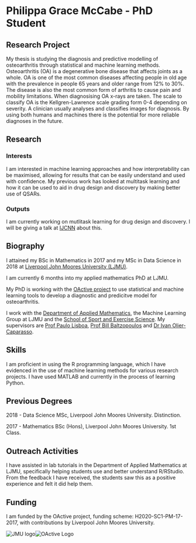 # Philippa Grace McCabe - PhD Student

## Research Project
My thesis is studying the diagnosis and predictive modelling of osteoarthritis through statistical and machine learning methods. 
Osteoarthritis (OA) is a degenerative bone disease that affects joints as a whole. OA is one of the most common diseases affecting people in old age with the prevalence in people 65 years and older range from 12% to 30%. The disease is also the most common form of arthritis to cause pain and mobility limitations. 
When diagnosising OA x-rays are taken. The scale to classify OA is the Kellgren-Lawrence scale grading form 0-4 depending on severity. A clinician usually analyses and classifies images for diagnosis. By using both humans and machines there is the potential for more reliable diagnoses in the future. 

## Research 
### Interests
I am interested in machine learning approaches and how interpretability can be maximised, allowing for results that can be easily understand and used with confidence. My previous work has looked at multitask learning and how it can be used to aid in drug design and discovery by making better use of QSARs. 

### Outputs
I am currently working on mutlitask learning for drug design and discovery. I will be giving a talk at [IJCNN](https://www.ijcnn.org/) about this.

## Biography
I attained my BSc in Mathematics in 2017 and my MSc in Data Science in 2018 at [Liverpool John Moores University (LJMU)](https://www.ljmu.ac.uk/). 

I am currently 6 months into my applied mathematics PhD at LJMU.

My PhD is working with the [OActive project](https://www.oactive.eu/) to use statistical and machine learning tools to develop a diagnostic and predicitve model for osteoarthritis. 

I work with the [Department of Applied Mathematics](https://www.ljmu.ac.uk/about-us/faculties/faculty-of-engineering-and-technology/department-of-applied-mathematics), the Machine Learning Group at LJMU and the [School of Sport and Exercise Science](https://www.ljmu.ac.uk/about-us/faculties/faculty-of-science/school-of-sport-and-exercise-sciences). My supervisors are [Prof Paulo Lisboa](https://www.ljmu.ac.uk/about-us/staff-profiles/faculty-of-engineering-and-technology/department-of-applied-mathematics/paulo-lisboa), [Prof Bill Baltzopoulos](https://www.ljmu.ac.uk/about-us/staff-profiles/faculty-of-science/sport-and-exercise-sciences/bill-baltzopoulos) and [Dr Ivan Olier-Caparasso](https://www.ljmu.ac.uk/about-us/staff-profiles/faculty-of-engineering-and-technology/department-of-applied-mathematics/ivan-olier-caparroso).

## Skills
I am proficient in using the R programming language, which I have evidenced in the use of machine learning methods for various research projects. I have used MATLAB and currently in the process of learning Python. 

## Previous Degrees
2018 - Data Science MSc, Liverpool John Moores University. Distinction.

2017 - Mathematics BSc (Hons), Liverpool John Moores University. 1st Class.

## Outreach Activities
I have assisted in lab tutorials in the Department of Applied Mathematics at LJMU, specifically helping students use and better understand R/RStudio. From the feedback I have received, the students saw this as a positive experience and felt it did help them.

## Funding
I am funded by the OActive project, funding scheme: H2020-SC1-PM-17-2017, with contributions by Liverpool John Moores University.

![JMU logo](http://lcr4.uk/wp-content/uploads/2016/11/JMU.png)![OActive Logo](https://pbs.twimg.com/profile_images/940216056517296128/-iKRG-vG_400x400.jpg)

